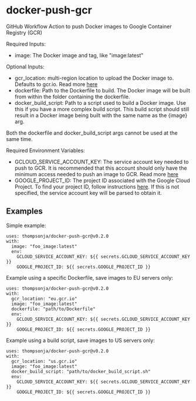 # docker-push-gcr
GitHub Workflow Action to push Docker images to Google Container Registry (GCR)

Required Inputs:
* image: The Docker image and tag, like "image:latest"

Optional Inputs:
* gcr\_location: multi-region location to upload the Docker image to. Defaults
  to gcr.io. Read more [here](https://cloud.google.com/container-registry/docs/pushing-and-pulling#pushing_an_image_to_a_registry)
* dockerfile: Path to the Dockerfile to build. The Docker image will be built
  from within the folder containing the dockerfile.
* docker\_build\_script: Path to a script used to build a Docker image. Use this
  if you have a more complex build script. This build script should still result
  in a Docker image being built with the same name as the {image} arg.

Both the dockerfile and docker\_build\_script args cannot be used at the same time.

Required Environment Variables:
* GCLOUD\_SERVICE\_ACCOUNT\_KEY: The service account key needed to push to GCR.
  It is recommended that this account should only have the minimum access needed
  to push an image to GCR. Read more [here](https://cloud.google.com/container-registry/docs/advanced-authentication#json-key)
* GOOGLE\_PROJECT\_ID: The project ID associated with the Google Cloud Project.
  To find your project ID, follow instructions [here](https://support.google.com/googleapi/answer/7014113?hl=en).
  If this is not specified, the service account key will be parsed to obtain it.

## Examples

Simple example:
```ylm
uses: thompsonja/docker-push-gcr@v0.2.0
with:
  image: "foo_image:latest"
  env:
    GCLOUD_SERVICE_ACCOUNT_KEY: ${{ secrets.GCLOUD_SERVICE_ACCOUNT_KEY }}
    GOOGLE_PROJECT_ID: ${{ secrets.GOOGLE_PROJECT_ID }}
```

Example using a specific Dockerfile, save images to EU servers only:
```ylm
uses: thompsonja/docker-push-gcr@v0.2.0
with:
  gcr_location: "eu.gcr.io"
  image: "foo_image:latest"
  dockerfile: "path/to/Dockerfile"
  env:
    GCLOUD_SERVICE_ACCOUNT_KEY: ${{ secrets.GCLOUD_SERVICE_ACCOUNT_KEY }}
    GOOGLE_PROJECT_ID: ${{ secrets.GOOGLE_PROJECT_ID }}
```

Example using a build script, save images to US servers only:
```ylm
uses: thompsonja/docker-push-gcr@v0.2.0
with:
  gcr_location: "us.gcr.io"
  image: "foo_image:latest"
  docker_build_script: "path/to/docker_build_script.sh"
  env:
    GCLOUD_SERVICE_ACCOUNT_KEY: ${{ secrets.GCLOUD_SERVICE_ACCOUNT_KEY }}
    GOOGLE_PROJECT_ID: ${{ secrets.GOOGLE_PROJECT_ID }}
```
